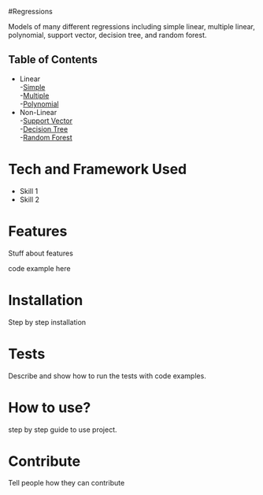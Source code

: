 #Regressions

<p>
Models of many different regressions including simple linear, multiple linear, polynomial, support vector, decision tree, and random forest.
</p>

## Table of Contents
- Linear <br>
 -[Simple](https://github.com/RBEllison/Regressions/tree/main/Linear/Simple) <br>
 -[Multiple]() <br>
 -[Polynomial]() <br>
- Non-Linear <br>
 -[Support Vector]() <br>
 -[Decision Tree]() <br>
 -[Random Forest]() <br>



# Tech and Framework Used
- Skill 1
- Skill 2

# Features
Stuff about features

code example here

# Installation
Step by step installation

# Tests
Describe and show how to run the tests with code examples.

# How to use?
step by step guide to use project.

# Contribute
Tell people how they can contribute

